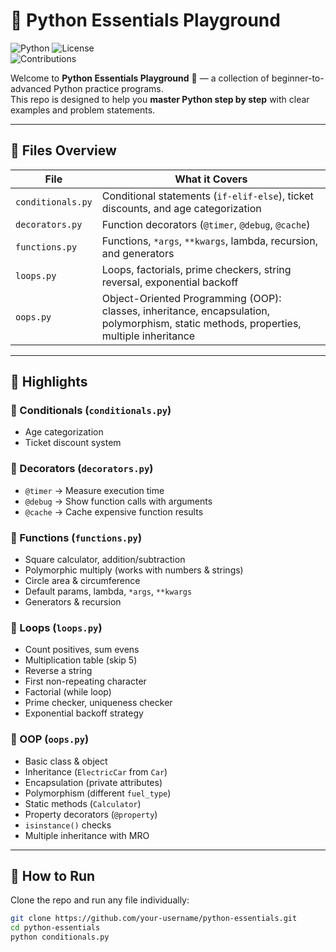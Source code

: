 # 🚀 Python Essentials Playground  

![Python](https://img.shields.io/badge/Python-3.13-blue?logo=python) 
![License](https://img.shields.io/badge/License-MIT-green)  
![Contributions](https://img.shields.io/badge/Contributions-Welcome-orange) 

Welcome to **Python Essentials Playground** 🎉 — a collection of beginner-to-advanced Python practice programs.  
This repo is designed to help you **master Python step by step** with clear examples and problem statements.  

---

## 📂 Files Overview  

| File | What it Covers |
|------|----------------|
| `conditionals.py` | Conditional statements (`if-elif-else`), ticket discounts, and age categorization |
| `decorators.py` | Function decorators (`@timer`, `@debug`, `@cache`) |
| `functions.py` | Functions, `*args`, `**kwargs`, lambda, recursion, and generators |
| `loops.py` | Loops, factorials, prime checkers, string reversal, exponential backoff |
| `oops.py` | Object-Oriented Programming (OOP): classes, inheritance, encapsulation, polymorphism, static methods, properties, multiple inheritance |

---

## 📘 Highlights  

### 🔹 Conditionals (`conditionals.py`)  
- Age categorization  
- Ticket discount system  

### 🔹 Decorators (`decorators.py`)  
- `@timer` → Measure execution time  
- `@debug` → Show function calls with arguments  
- `@cache` → Cache expensive function results  

### 🔹 Functions (`functions.py`)  
- Square calculator, addition/subtraction  
- Polymorphic multiply (works with numbers & strings)  
- Circle area & circumference  
- Default params, lambda, `*args`, `**kwargs`  
- Generators & recursion  

### 🔹 Loops (`loops.py`)  
- Count positives, sum evens  
- Multiplication table (skip 5)  
- Reverse a string  
- First non-repeating character  
- Factorial (while loop)  
- Prime checker, uniqueness checker  
- Exponential backoff strategy  

### 🔹 OOP (`oops.py`)  
- Basic class & object  
- Inheritance (`ElectricCar` from `Car`)  
- Encapsulation (private attributes)  
- Polymorphism (different `fuel_type`)  
- Static methods (`Calculator`)  
- Property decorators (`@property`)  
- `isinstance()` checks  
- Multiple inheritance with MRO  

---

## 🚀 How to Run  

Clone the repo and run any file individually:  

```bash
git clone https://github.com/your-username/python-essentials.git
cd python-essentials
python conditionals.py
